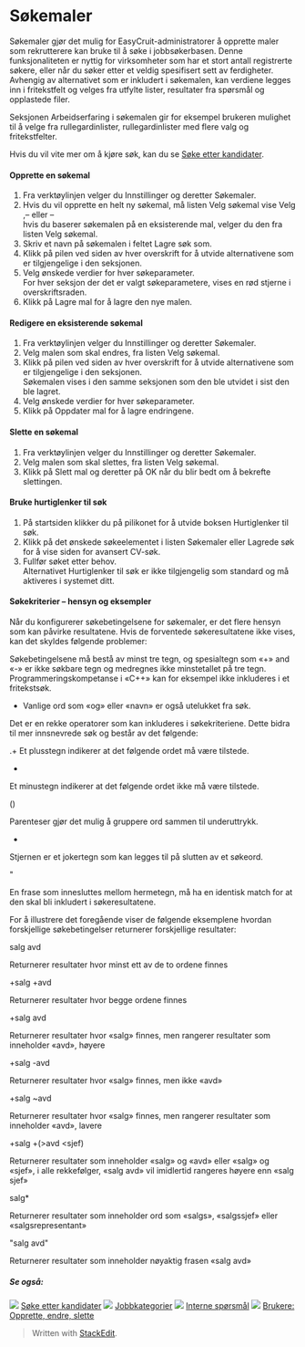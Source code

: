 # Søkemaler

Søkemaler gjør det mulig for EasyCruit-administratorer å opprette maler som rekrutterere kan bruke til å søke i jobbsøkerbasen. Denne funksjonaliteten er nyttig for virksomheter som har et stort antall registrerte søkere, eller når du søker etter et veldig spesifisert sett av ferdigheter. Avhengig av alternativet som er inkludert i søkemalen, kan verdiene legges inn i fritekstfelt og velges fra utfylte lister, resultater fra spørsmål og opplastede filer.

Seksjonen  Arbeidserfaring  i søkemalen gir for eksempel brukeren mulighet til å velge fra rullegardinlister, rullegardinlister med flere valg og fritekstfelter.

Hvis du vil vite mer om å kjøre søk, kan du se  [Søke etter kandidater](../getting-started/searching_for_candidates.htm).

#### Opprette en søkemal

1.  Fra  verktøylinjen  velger du  Innstillinger  og deretter  Søkemaler.
2.  Hvis du vil opprette en helt ny søkemal, må listen  Velg søkemal  vise  Velg  
    ,– eller –  
    hvis du baserer søkemalen på en eksisterende mal, velger du den fra listen  Velg søkemal.
3.  Skriv et navn på søkemalen i feltet  Lagre søk som.
4.  Klikk på pilen ved siden av hver overskrift for å utvide alternativene som er tilgjengelige i den seksjonen.
5.  Velg ønskede verdier for hver søkeparameter.  
    For hver seksjon der det er valgt søkeparametere, vises en rød stjerne i overskriftsraden.
6.  Klikk på  Lagre mal for å lagre den nye malen.

#### Redigere en eksisterende søkemal

1.  Fra  verktøylinjen  velger du  Innstillinger  og deretter  Søkemaler.
2.  Velg malen som skal endres, fra listen  Velg søkemal.
3.  Klikk på pilen ved siden av hver overskrift for å utvide alternativene som er tilgjengelige i den seksjonen.  
    Søkemalen vises i den samme seksjonen som den ble utvidet i sist den ble lagret.
4.  Velg ønskede verdier for hver søkeparameter.
5.  Klikk på  Oppdater mal  for å lagre endringene.

#### Slette en søkemal

1.  Fra  verktøylinjen  velger du  Innstillinger  og deretter  Søkemaler.
2.  Velg malen som skal slettes, fra listen  Velg søkemal.
3.  Klikk på  Slett mal  og deretter på  OK  når du blir bedt om å bekrefte slettingen.

#### Bruke hurtiglenker til søk

1.  På  startsiden  klikker du på pilikonet for å utvide boksen  Hurtiglenker til søk.
2.  Klikk på det ønskede søkeelementet i listen  Søkemaler  eller  Lagrede søk  for å vise siden for avansert  CV-søk.
3.  Fullfør søket etter behov.  
    Alternativet Hurtiglenker til søk er ikke tilgjengelig som standard og må aktiveres i systemet ditt.

#### Søkekriterier – hensyn og eksempler

Når du konfigurerer søkebetingelsene for søkemaler, er det flere hensyn som kan påvirke resultatene. Hvis de forventede søkeresultatene ikke vises, kan det skyldes følgende problemer:

Søkebetingelsene må bestå av minst tre tegn, og spesialtegn som «+» and «-» er ikke søkbare tegn og medregnes ikke minstetallet på tre tegn. Programmeringskompetanse i «C++» kan for eksempel ikke inkluderes i et fritekstsøk.

-   Vanlige ord som «og» eller «navn» er også utelukket fra søk.

Det er en rekke operatorer som kan inkluderes i søkekriteriene. Dette bidra til mer innsnevrede søk og består av det følgende:

.+ Et plusstegn indikerer at det følgende ordet må være tilstede.

-

Et minustegn indikerer at det følgende ordet ikke må være tilstede.

()

Parenteser gjør det mulig å gruppere ord sammen til underuttrykk.

*

Stjernen er et jokertegn som kan legges til på slutten av et søkeord.

"

En frase som innesluttes mellom hermetegn, må ha en identisk match for at den skal bli inkludert i søkeresultatene.

For å illustrere det foregående viser de følgende eksemplene hvordan forskjellige søkebetingelser returnerer forskjellige resultater:

salg avd

Returnerer resultater hvor minst ett av de to ordene finnes

+salg +avd

Returnerer resultater hvor begge ordene finnes

+salg avd

Returnerer resultater hvor «salg» finnes, men rangerer resultater som inneholder «avd», høyere

+salg -avd

Returnerer resultater hvor «salg» finnes, men ikke «avd»

+salg ~avd

Returnerer resultater hvor «salg» finnes, men rangerer resultater som inneholder «avd», lavere

+salg +(>avd <sjef)

Returnerer resultater som inneholder «salg» og «avd» eller «salg» og «sjef», i alle rekkefølger, «salg avd» vil imidlertid rangeres høyere enn «salg sjef»

salg*

Returnerer resultater som inneholder ord som «salgs», «salgssjef» eller «salgsrepresentant»

"salg avd"

Returnerer resultater som inneholder nøyaktig frasen «salg avd»

##### Se også:

![](../Resources/Images/icon-document-link.png)  [Søke etter kandidater](searching_for_candidates.htm)
![](../Resources/Images/icon-document-link.png)  [Jobbkategorier](job_categories.htm)
![](../Resources/Images/icon-document-link.png)  [Interne spørsmål](additional_questions.htm)
![](../Resources/Images/icon-document-link.png)  [Brukere: Opprette, endre, slette](users_create_edit_delete.htm)


> Written with [StackEdit](https://stackedit.io/).
<!--stackedit_data:
eyJoaXN0b3J5IjpbMTQyOTM3MTc3NF19
-->